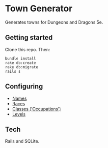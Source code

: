# Town Generator

Generates towns for Dungeons and Dragons 5e.

## Getting started

Clone this repo. Then:

```
bundle install
rake db:create
rake db:migrate
rails s
```

## Configuring

- [Names](./lib/names.rb)
- [Races](./lib/races.rb)
- [Classes ('Occupations')](./lib/classes.rb)
- [Levels](./lib/levels.rb)

## Tech

Rails and SQLite.
